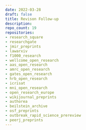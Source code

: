 ```yaml
---
date: 2022-03-28
draft: false
title: Revison Follow-up
description:
repo_count: 19
repositories:
- research_square
- researchgate
- jmir_preprints
- lawarxiv
- f1000_research
- wellcome_open_research
- aas_open_research
- amrc_open_research
- gates_open_research
- hrb_open_research
- icrisat
- mni_open_research
- open_research_europe
- wikijournal_preprints
- authorea
- beilstein_archive
- osf_preprints
- outbreak_rapid_science_prereview
- peerj_preprints
---
```



